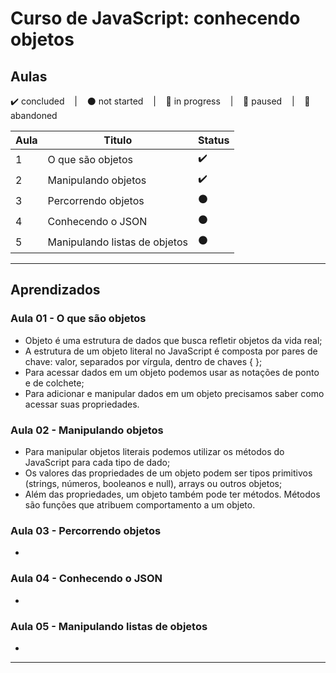 # Curso de JavaScript: conhecendo objetos

## Aulas
<p>
  ✔️ concluded &nbsp;&nbsp;&nbsp;|&nbsp;&nbsp;&nbsp;
  ⚫ not started &nbsp;&nbsp;&nbsp;|&nbsp;&nbsp;&nbsp;
  🔵 in progress &nbsp;&nbsp;&nbsp;|&nbsp;&nbsp;&nbsp;
  🔶 paused &nbsp;&nbsp;&nbsp;|&nbsp;&nbsp;&nbsp;
  🔴 abandoned 
</p>

| Aula | Titulo | Status |
| --- | --- | --- |
| 1 | O que são objetos | ✔️ |
| 2 | Manipulando objetos | ✔️ |
| 3 | Percorrendo objetos | ⚫ |
| 4 | Conhecendo o JSON | ⚫ |
| 5 | Manipulando listas de objetos | ⚫ |

---

## Aprendizados

### Aula 01 - O que são objetos
<ul>
  <li>Objeto é uma estrutura de dados que busca refletir objetos da vida real;</li>
  <li>A estrutura de um objeto literal no JavaScript é composta por pares de chave: valor, separados por vírgula, dentro de chaves { };</li>
  <li>Para acessar dados em um objeto podemos usar as notações de ponto e de colchete;</li>
  <li>Para adicionar e manipular dados em um objeto precisamos saber como acessar suas propriedades.</li>
</ul>

### Aula 02 - Manipulando objetos
<ul>
  <li>Para manipular objetos literais podemos utilizar os métodos do JavaScript para cada tipo de dado;</li>
  <li>Os valores das propriedades de um objeto podem ser tipos primitivos (strings, números, booleanos e null), arrays ou outros objetos;</li>
  <li>Além das propriedades, um objeto também pode ter métodos. Métodos são funções que atribuem comportamento a um objeto.</li>
</ul>

### Aula 03 - Percorrendo objetos
<ul>
  <li></li>
</ul>

### Aula 04 - Conhecendo o JSON
<ul>
  <li></li>
</ul>

### Aula 05 - Manipulando listas de objetos
<ul>
  <li></li>
</ul>

---
